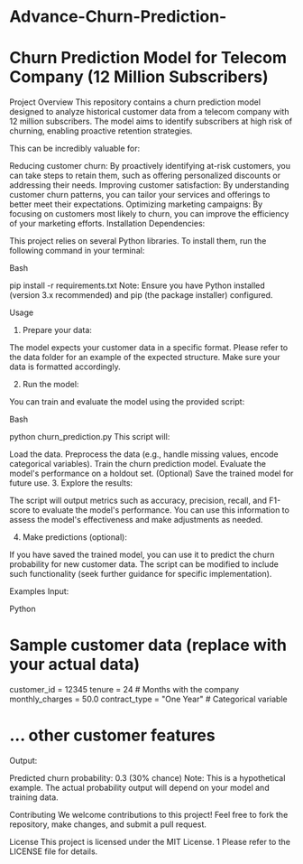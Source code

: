 # Advance-Churn-Prediction-
# Churn Prediction Model for Telecom Company (12 Million Subscribers)

Project Overview
This repository contains a churn prediction model designed to analyze historical customer data from a telecom company with 12 million subscribers. The model aims to identify subscribers at high risk of churning, enabling proactive retention strategies.

This can be incredibly valuable for:

Reducing customer churn: By proactively identifying at-risk customers, you can take steps to retain them, such as offering personalized discounts or addressing their needs.
Improving customer satisfaction: By understanding customer churn patterns, you can tailor your services and offerings to better meet their expectations.
Optimizing marketing campaigns: By focusing on customers most likely to churn, you can improve the efficiency of your marketing efforts.
Installation
Dependencies:

This project relies on several Python libraries. To install them, run the following command in your terminal:

Bash

pip install -r requirements.txt
Note: Ensure you have Python installed (version 3.x recommended) and pip (the package installer) configured.

Usage
1. Prepare your data:

The model expects your customer data in a specific format. Please refer to the data folder for an example of the expected structure. Make sure your data is formatted accordingly.

2. Run the model:

You can train and evaluate the model using the provided script:

Bash

python churn_prediction.py
This script will:

Load the data.
Preprocess the data (e.g., handle missing values, encode categorical variables).
Train the churn prediction model.
Evaluate the model's performance on a holdout set.
(Optional) Save the trained model for future use.
3. Explore the results:

The script will output metrics such as accuracy, precision, recall, and F1-score to evaluate the model's performance. You can use this information to assess the model's effectiveness and make adjustments as needed.

4. Make predictions (optional):

If you have saved the trained model, you can use it to predict the churn probability for new customer data. The script can be modified to include such functionality (seek further guidance for specific implementation).

Examples
Input:

Python

# Sample customer data (replace with your actual data)
customer_id = 12345
tenure = 24  # Months with the company
monthly_charges = 50.0
contract_type = "One Year"  # Categorical variable
# ... other customer features
Output:

Predicted churn probability: 0.3 (30% chance)
Note: This is a hypothetical example. The actual probability output will depend on your model and training data.

Contributing
We welcome contributions to this project! Feel free to fork the repository, make changes, and submit a pull request.

License
This project is licensed under the MIT License. 1  Please refer to the LICENSE file for details.   
